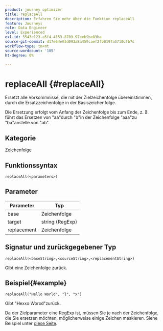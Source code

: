 ```yaml
---
product: journey optimizer
title: replaceAll
description: Erfahren Sie mehr über die Funktion replaceAll
feature: Journeys
role: Data Engineer
level: Experienced
exl-id: 5543e123-a5f4-4153-8709-97eeb9be83ba
source-git-commit: d17e64e03d093a8a459caef2fb0197a5710dfb7d
workflow-type: tm+mt
source-wordcount: '105'
ht-degree: 0%

---
```


# replaceAll {#replaceAll}

Ersetzt alle Vorkommnisse, die mit der Zielzeichenfolge übereinstimmen, durch die Ersatzzeichenfolge in der Basiszeichenfolge.

Die Ersetzung erfolgt vom Anfang der Zeichenfolge bis zum Ende, z. B. führt das Ersetzen von &quot;aa&quot;durch &quot;b&quot;in der Zeichenfolge &quot;aaa&quot;zu &quot;ba&quot;anstelle von &quot;ab&quot;.

## Kategorie

Zeichenfolge

## Funktionssyntax

`replaceAll(<parameters>)`

## Parameter

| Parameter | Typ |
|-----------|--------------|
| base | Zeichenfolge |
| target | string (RegExp) |
| replacement | Zeichenfolge |

## Signatur und zurückgegebener Typ

`replaceAll(<baseString>,<sourceString>,<replacementString>)`

Gibt eine Zeichenfolge zurück.

## Beispiel{#example}

`replaceAll("Hello World", "l", "x")`

Gibt &quot;Hexxo Worxd&quot;zurück.

Da der Zielparameter eine RegExp ist, müssen Sie je nach der Zeichenfolge, die Sie ersetzen möchten, möglicherweise einige Zeichen maskieren. Siehe Beispiel unter [diese Seite](../functions/functionreplace.md#example_2).
